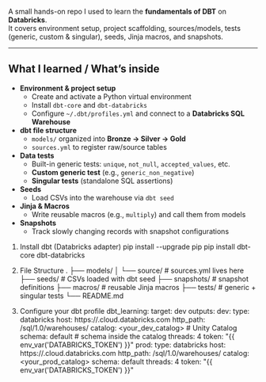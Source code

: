 A small hands-on repo I used to learn the **fundamentals of DBT** on **Databricks**.  
It covers environment setup, project scaffolding, sources/models, tests (generic, custom & singular), seeds, Jinja macros, and snapshots.

---

## What I learned / What’s inside

- **Environment & project setup**
  - Create and activate a Python virtual environment
  - Install `dbt-core` and `dbt-databricks`
  - Configure `~/.dbt/profiles.yml` and connect to a **Databricks SQL Warehouse**
- **dbt file structure**
  - `models/` organized into **Bronze → Silver → Gold**
  - `sources.yml` to register raw/source tables
- **Data tests**
  - Built-in generic tests: `unique`, `not_null`, `accepted_values`, etc.
  - **Custom generic test** (e.g., `generic_non_negative`)
  - **Singular tests** (standalone SQL assertions)
- **Seeds**
  - Load CSVs into the warehouse via `dbt seed`
- **Jinja & Macros**
  - Write reusable macros (e.g., `multiply`) and call them from models
- **Snapshots**
  - Track slowly changing records with snapshot configurations

1) Install dbt (Databricks adapter)
  pip install --upgrade pip
  pip install dbt-core dbt-databricks

2) File Structure
.
├── models/
│ └── source/ # sources.yml lives here
├── seeds/ # CSVs loaded with dbt seed
├── snapshots/ # snapshot definitions
├── macros/ # reusable Jinja macros
├── tests/ # generic + singular tests
└── README.md

3) Configure your dbt profile
   dbt_learning:
  target: dev
  outputs:
    dev:
      type: databricks
      host: https://<your-workspace>.cloud.databricks.com
      http_path: /sql/1.0/warehouses/<warehouse-id>
      catalog: <your_dev_catalog>   # Unity Catalog
      schema: default               # schema inside the catalog
      threads: 4
      token: "{{ env_var('DATABRICKS_TOKEN') }}"
    prod:
      type: databricks
      host: https://<your-workspace>.cloud.databricks.com
      http_path: /sql/1.0/warehouses/<warehouse-id>
      catalog: <your_prod_catalog>
      schema: default
      threads: 4
      token: "{{ env_var('DATABRICKS_TOKEN') }}"

  

